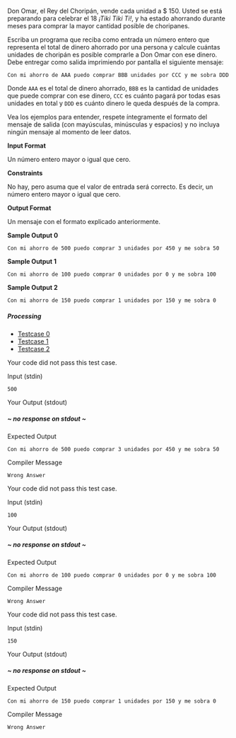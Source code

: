 Don Omar, el Rey del Choripán, vende cada unidad a $ 150. Usted se está preparando para celebrar el 18 _¡Tiki Tiki Ti!_, y ha estado ahorrando durante meses para comprar la mayor cantidad posible de choripanes.

Escriba un programa que reciba como entrada un número entero que representa el total de dinero ahorrado por una persona y calcule cuántas unidades de choripán es posible comprarle a Don Omar con ese dinero. Debe entregar como salida imprimiendo por pantalla el siguiente mensaje:

```
Con mi ahorro de AAA puedo comprar BBB unidades por CCC y me sobra DDD

```

Donde `AAA` es el total de dinero ahorrado, `BBB` es la cantidad de unidades que puede comprar con ese dinero, `CCC` es cuánto pagará por todas esas unidades en total y `DDD` es cuánto dinero le queda después de la compra.

Vea los ejemplos para entender, respete íntegramente el formato del mensaje de salida (con mayúsculas, minúsculas y espacios) y no incluya ningún mensaje al momento de leer datos.

**Input Format**

Un número entero mayor o igual que cero.

**Constraints**

No hay, pero asuma que el valor de entrada será correcto. Es decir, un número entero mayor o igual que cero.

**Output Format**

Un mensaje con el formato explicado anteriormente.

**Sample Output 0**

```
Con mi ahorro de 500 puedo comprar 3 unidades por 450 y me sobra 50

```

**Sample Output 1**

```
Con mi ahorro de 100 puedo comprar 0 unidades por 0 y me sobra 100

```

**Sample Output 2**

```
Con mi ahorro de 150 puedo comprar 1 unidades por 150 y me sobra 0

```

##### Processing

-   [Testcase 0](chrome-extension://pcmpcfapbekmbjjkdalcgopdkipoggdi/#testcase1)
-   [Testcase 1](chrome-extension://pcmpcfapbekmbjjkdalcgopdkipoggdi/#testcase2)
-   [Testcase 2](chrome-extension://pcmpcfapbekmbjjkdalcgopdkipoggdi/#testcase3)

Your code did not pass this test case.

Input (stdin)

```
500
```

Your Output (stdout)

##### ~ no response on stdout ~

Expected Output

```
Con mi ahorro de 500 puedo comprar 3 unidades por 450 y me sobra 50
```

Compiler Message

```
Wrong Answer
```

Your code did not pass this test case.

Input (stdin)

```
100
```

Your Output (stdout)

##### ~ no response on stdout ~

Expected Output

```
Con mi ahorro de 100 puedo comprar 0 unidades por 0 y me sobra 100
```

Compiler Message

```
Wrong Answer
```

Your code did not pass this test case.

Input (stdin)

```
150
```

Your Output (stdout)

##### ~ no response on stdout ~

Expected Output

```
Con mi ahorro de 150 puedo comprar 1 unidades por 150 y me sobra 0
```

Compiler Message

```
Wrong Answer
```
